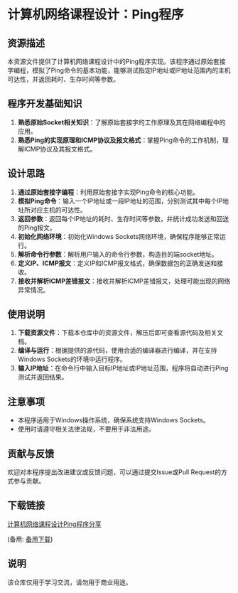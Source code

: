 # 计算机网络课程设计：Ping程序

## 资源描述

本资源文件提供了计算机网络课程设计中的Ping程序实现。该程序通过原始套接字编程，模拟了Ping命令的基本功能，能够测试指定IP地址或IP地址范围内的主机可达性，并返回耗时、生存时间等参数。

## 程序开发基础知识

1. **熟悉原始Socket相关知识**：了解原始套接字的工作原理及其在网络编程中的应用。
2. **熟悉Ping的实现原理和ICMP协议及报文格式**：掌握Ping命令的工作机制，理解ICMP协议及其报文格式。

## 设计思路

1. **通过原始套接字编程**：利用原始套接字实现Ping命令的核心功能。
2. **模拟Ping命令**：输入一个IP地址或一段IP地址的范围，分别测试其中每个IP地址所对应主机的可达性。
3. **返回参数**：返回每个IP地址的耗时、生存时间等参数，并统计成功发送和回送的Ping报文。
4. **初始化网络环境**：初始化Windows Sockets网络环境，确保程序能够正常运行。
5. **解析命令行参数**：解析用户输入的命令行参数，构造目的端socket地址。
6. **定义IP、ICMP报文**：定义IP和ICMP报文格式，确保数据包的正确发送和接收。
7. **接收并解析ICMP差错报文**：接收并解析ICMP差错报文，处理可能出现的网络异常情况。

## 使用说明

1. **下载资源文件**：下载本仓库中的资源文件，解压后即可查看源代码及相关文档。
2. **编译与运行**：根据提供的源代码，使用合适的编译器进行编译，并在支持Windows Sockets的环境中运行程序。
3. **输入IP地址**：在命令行中输入目标IP地址或IP地址范围，程序将自动进行Ping测试并返回结果。

## 注意事项

- 本程序适用于Windows操作系统，确保系统支持Windows Sockets。
- 使用时请遵守相关法律法规，不要用于非法用途。

## 贡献与反馈

欢迎对本程序提出改进建议或反馈问题，可以通过提交Issue或Pull Request的方式参与贡献。

## 下载链接
[计算机网络课程设计Ping程序分享](https://pan.quark.cn/s/51900034f6e9) 

(备用: [备用下载](https://pan.baidu.com/s/1RT1XhHIx7Rq5L_9P6US0pQ?pwd=1234))

## 说明

该仓库仅用于学习交流，请勿用于商业用途。
